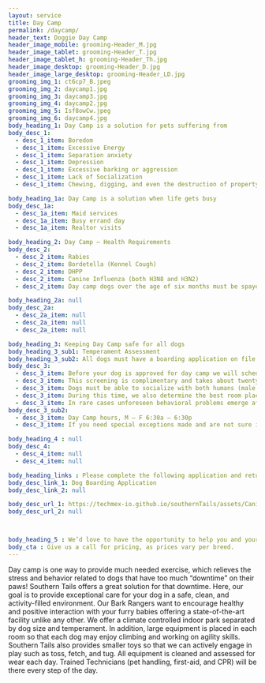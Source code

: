```yaml
---
layout: service
title: Day Camp
permalink: /daycamp/
header_text: Doggie Day Camp
header_image_mobile: grooming-Header_M.jpg
header_image_tablet: grooming-Header_T.jpg
header_image_tablet_h: grooming-Header_Th.jpg
header_image_desktop: grooming-Header_D.jpg
header_image_large_desktop: grooming-Header_LD.jpg
grooming_img_1: ct6cp7_B.jpeg
grooming_img_2: daycamp1.jpg
grooming_img_3: daycamp3.jpg
grooming_img_4: daycamp2.jpg
grooming_img_5: Isf8owCw.jpeg
grooming_img_6: daycamp4.jpg
body_heading_1: Day Camp is a solution for pets suffering from
body_desc_1:
  - desc_1_item: Boredom 
  - desc_1_item: Excessive Energy
  - desc_1_item: Separation anxiety 
  - desc_1_item: Depression
  - desc_1_item: Excessive barking or aggression
  - desc_1_item: Lack of Socialization
  - desc_1_item: Chewing, digging, and even the destruction of property 

body_heading_1a: Day Camp is a solution when life gets busy
body_desc_1a:
  - desc_1a_item: Maid services
  - desc_1a_item: Busy errand day
  - desc_1a_item: Realtor visits

body_heading_2: Day Camp – Health Requirements
body_desc_2:
  - desc_2_item: Rabies
  - desc_2_item: Bordetella (Kennel Cough)
  - desc_2_item: DHPP
  - desc_2_item: Canine Influenza (both H3N8 and H3N2)
  - desc_2_item: Day camp dogs over the age of six months must be spayed or neutered. Documentation for these procedures must be included with the day camp application.

body_heading_2a: null
body_desc_2a:
  - desc_2a_item: null
  - desc_2a_item: null
  - desc_2a_item: null

body_heading_3: Keeping Day Camp safe for all dogs
body_heading_3_sub1: Temperament Assessment
body_heading_3_sub2: All dogs must have a boarding application on file
body_desc_3:
  - desc_3_item: Before your dog is approved for day camp we will schedule a screening to assess your dog’s temperament
  - desc_3_item: This screening is complimentary and takes about twenty minutes
  - desc_3_item: Dogs must be able to socialize with both humans (male and female) and other dogs
  - desc_3_item: During this time, we also determine the best room placement for your dog
  - desc_3_item: In rare cases unforeseen behavioral problems emerge after the initial screening, which may revoke the acceptance status
body_desc_3_sub2:
  - desc_3_item: Day Camp hours, M – F 6:30a – 6:30p
  - desc_3_item: If you need special exceptions made and are not sure if we can help, give us a call!

body_heading_4 : null
body_desc_4:
  - desc_4_item: null
  - desc_4_item: null

body_heading_links : Please complete the following application and return prior to Day Camp
body_desc_link_1: Dog Boarding Application
body_desc_link_2: null

body_desc_url_1: https://techmex-io.github.io/southernTails/assets/CanineBoardingApplication.pdf
body_desc_url_2: null



body_heading_5 : We’d love to have the opportunity to help you and your loved ones.
body_cta : Give us a call for pricing, as prices vary per breed.
---
```

Day camp is one way to provide much needed exercise, which relieves the stress and behavior related to dogs that have too much “downtime” on their paws! Southern Tails offers a great solution for that downtime. Here, our goal is to provide exceptional care for your dog in a safe, clean, and activity-filled environment. Our Bark Rangers want to encourage healthy and positive interaction with your furry babies offering a state-of-the-art facility unlike any other. We offer a climate controlled indoor park separated by dog size and temperament. In addition, large equipment is placed in each room so that each dog may enjoy climbing and working on agility skills. Southern Tails also provides smaller toys so that we can actively engage in play such as toss, fetch, and tug. All equipment is cleaned and assessed for wear each day. Trained Technicians (pet handling, first-aid, and CPR) will be there every step of the day.



